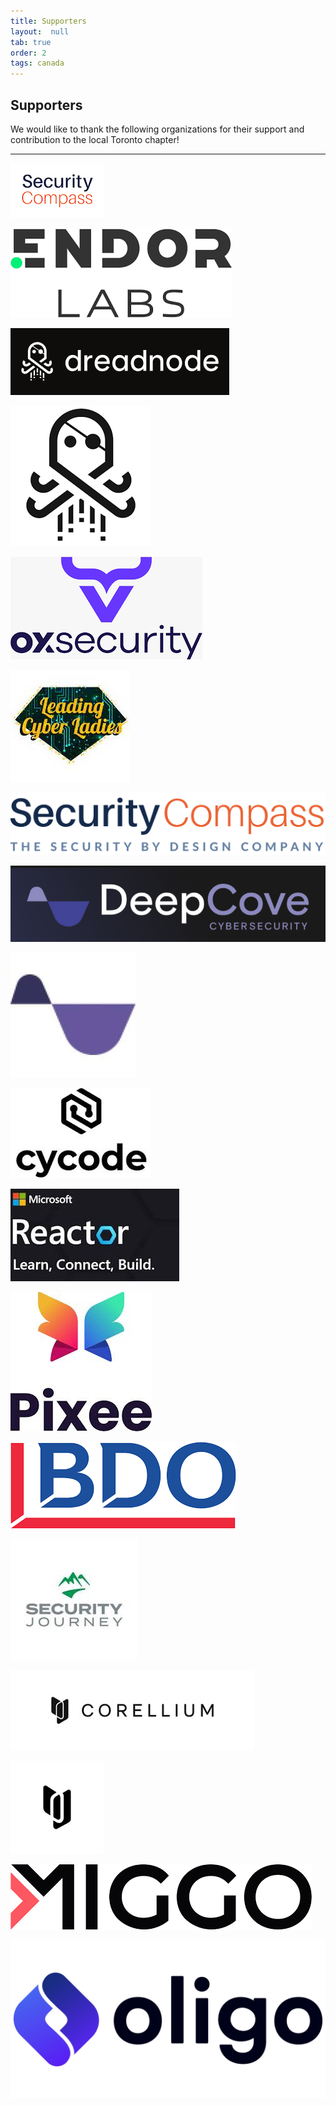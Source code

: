 ```yaml
---
title: Supporters
layout:  null
tab: true
order: 2
tags: canada
---
```


Supporters
----------


We would like to thank the following organizations for their support and
contribution to the local Toronto chapter\!

--------------

![Security-Compass](assets/images/OWASP-Toronto-Local-Chapter-Supporter-Securitycompass-stacked.jpg)

![EndorLabs](assets/images/OWASP-Toronto-Local-Chapter-Supporter-EndorLabs.png)

![Dreadnode](assets/images/OWASP-Toronto-Local-Chapter-Supporter-Dreadnode.png)

![Dreadnode-tiny](assets/images/OWASP-Toronto-Local-Chapter-Supporter-Dreadnode-tiny.png)

![OXSecurity](assets/images/OWASP-Toronto-Local-Chapter-Supporter-OXSecurity.png)

![LCL](assets/images/OWASP-Toronto-Local-Chapter-Supporter-LCL.jpg)

![SecurityCompass](assets/images/OWASP-Toronto-Local-Chapter-Supporter-SecurityCompass.png)

![Deepcove](assets/images/OWASP-Toronto-Local-Chapter-Supporter-Deepcove.png)

![Deepcove-tiny](assets/images/OWASP-Toronto-Local-Chapter-Supporter-Deepcove-tiny.png)

![Cycode](assets/images/OWASP-Toronto-Local-Chapter-Supporter-Cycode.jpg)

![MSReactor](assets/images/OWASP-Toronto-Local-Chapter-Supporter-MSReactor.jpg)

![PIXEE](assets/images/OWASP-Toronto-Local-Chapter-Supporter-PIXEE.jpg)

![BDO](assets/images/OWASP-Toronto-Local-Chapter-Supporter-BDO.png)

![SecurityJourney](assets/images/OWASP-Toronto-Local-Chapter-Supporter-SecurityJourney.jpg)

![Corellium](assets/images/OWASP-Toronto-Local-Chapter-Supporter-Corellium.png)

![Corellium-tiny](assets/images/OWASP-Toronto-Local-Chapter-Supporter-Corellium-tiny.png)

![Miggo](assets/images/OWASP-Toronto-Local-Chapter-Supporter-Miggo.png)

![Oligo](assets/images/OWASP-Toronto-Local-Chapter-Supporter-Oligo.jpg)
